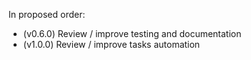 In proposed order:
* (v0.6.0) Review / improve testing and documentation
* (v1.0.0) Review / improve tasks automation
